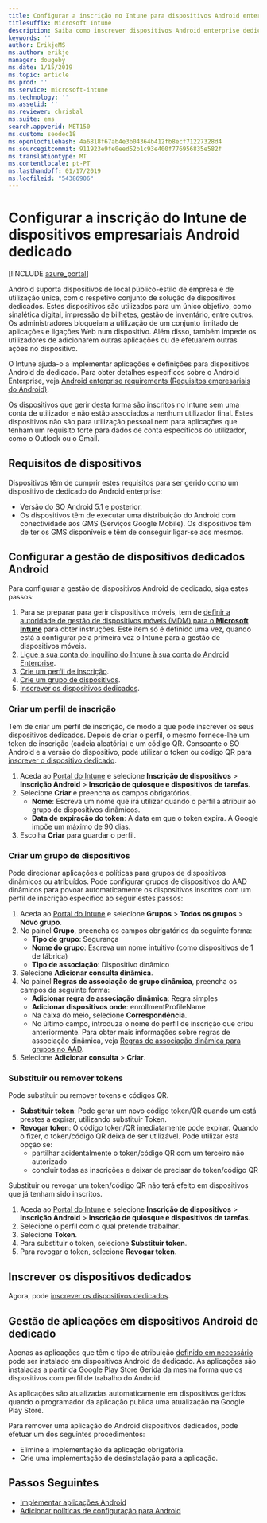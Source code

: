```yaml
---
title: Configurar a inscrição no Intune para dispositivos Android enterprise dedicado
titlesuffix: Microsoft Intune
description: Saiba como inscrever dispositivos Android enterprise dedicado no Intune.
keywords: ''
author: ErikjeMS
ms.author: erikje
manager: dougeby
ms.date: 1/15/2019
ms.topic: article
ms.prod: ''
ms.service: microsoft-intune
ms.technology: ''
ms.assetid: ''
ms.reviewer: chrisbal
ms.suite: ems
search.appverid: MET150
ms.custom: seodec18
ms.openlocfilehash: 4a6818f67ab4e3b04364b412fb8ecf71227328d4
ms.sourcegitcommit: 911923e9fe0eed52b1c93e400f776956835e582f
ms.translationtype: MT
ms.contentlocale: pt-PT
ms.lasthandoff: 01/17/2019
ms.locfileid: "54386906"
---
```

# <a name="set-up-intune-enrollment-of-android-enterprise-dedicated-devices"></a>Configurar a inscrição do Intune de dispositivos empresariais Android dedicado

[!INCLUDE [azure_portal](./includes/azure_portal.md)]

Android suporta dispositivos de local público-estilo de empresa e de utilização única, com o respetivo conjunto de solução de dispositivos dedicados. Estes dispositivos são utilizados para um único objetivo, como sinalética digital, impressão de bilhetes, gestão de inventário, entre outros. Os administradores bloqueiam a utilização de um conjunto limitado de aplicações e ligações Web num dispositivo. Além disso, também impede os utilizadores de adicionarem outras aplicações ou de efetuarem outras ações no dispositivo.

O Intune ajuda-o a implementar aplicações e definições para dispositivos Android de dedicado. Para obter detalhes específicos sobre o Android Enterprise, veja [Android enterprise requirements (Requisitos empresariais do Android)](https://support.google.com/work/android/answer/6174145?hl=en&ref_topic=6151012).

Os dispositivos que gerir desta forma são inscritos no Intune sem uma conta de utilizador e não estão associados a nenhum utilizador final. Estes dispositivos não são para utilização pessoal nem para aplicações que tenham um requisito forte para dados de conta específicos do utilizador, como o Outlook ou o Gmail.

## <a name="device-requirements"></a>Requisitos de dispositivos

Dispositivos têm de cumprir estes requisitos para ser gerido como um dispositivo de dedicado do Android enterprise:

- Versão do SO Android 5.1 e posterior.
- Os dispositivos têm de executar uma distribuição do Android com conectividade aos GMS (Serviços Google Mobile). Os dispositivos têm de ter os GMS disponíveis e têm de conseguir ligar-se aos mesmos.

## <a name="set-up-android-dedicated-device-management"></a>Configurar a gestão de dispositivos dedicados Android

Para configurar a gestão de dispositivos Android de dedicado, siga estes passos:

1. Para se preparar para gerir dispositivos móveis, tem de [definir a autoridade de gestão de dispositivos móveis (MDM) para o **Microsoft Intune**](mdm-authority-set.md) para obter instruções. Este item só é definido uma vez, quando está a configurar pela primeira vez o Intune para a gestão de dispositivos móveis.
2. [Ligue a sua conta do inquilino do Intune à sua conta do Android Enterprise](connect-intune-android-enterprise.md).
3. [Crie um perfil de inscrição](#create-an-enrollment-profile).
4. [Crie um grupo de dispositivos](#create-a-device-group).
5. [Inscrever os dispositivos dedicados](#enroll-the-dedicated-devices).

### <a name="create-an-enrollment-profile"></a>Criar um perfil de inscrição

Tem de criar um perfil de inscrição, de modo a que pode inscrever os seus dispositivos dedicados. Depois de criar o perfil, o mesmo fornece-lhe um token de inscrição (cadeia aleatória) e um código QR. Consoante o SO Android e a versão do dispositivo, pode utilizar o token ou código QR para [inscrever o dispositivo dedicado](#enroll-the-dedicated-devices).

1. Aceda ao [Portal do Intune](https://portal.azure.com) e selecione **Inscrição de dispositivos** > **Inscrição Android** > **Inscrição de quiosque e dispositivos de tarefas**.
2. Selecione **Criar** e preencha os campos obrigatórios.
    - **Nome**: Escreva um nome que irá utilizar quando o perfil a atribuir ao grupo de dispositivos dinâmicos.
    - **Data de expiração do token**: A data em que o token expira. A Google impõe um máximo de 90 dias.
3. Escolha **Criar** para guardar o perfil.

### <a name="create-a-device-group"></a>Criar um grupo de dispositivos

Pode direcionar aplicações e políticas para grupos de dispositivos dinâmicos ou atribuídos. Pode configurar grupos de dispositivos do AAD dinâmicos para povoar automaticamente os dispositivos inscritos com um perfil de inscrição específico ao seguir estes passos:

1. Aceda ao [Portal do Intune](https://portal.azure.com) e selecione **Grupos** > **Todos os grupos** > **Novo grupo**.
2. No painel **Grupo**, preencha os campos obrigatórios da seguinte forma:
    - **Tipo de grupo**: Segurança
    - **Nome do grupo**: Escreva um nome intuitivo (como dispositivos de 1 de fábrica)
    - **Tipo de associação**: Dispositivo dinâmico
3. Selecione **Adicionar consulta dinâmica**.
4. No painel **Regras de associação de grupo dinâmica**, preencha os campos da seguinte forma:
    - **Adicionar regra de associação dinâmica**: Regra simples
    - **Adicionar dispositivos onde**: enrollmentProfileName
    - Na caixa do meio, selecione **Correspondência**.
    - No último campo, introduza o nome do perfil de inscrição que criou anteriormente.
    Para obter mais informações sobre regras de associação dinâmica, veja [Regras de associação dinâmica para grupos no AAD](https://docs.microsoft.com/azure/active-directory/users-groups-roles/groups-dynamic-membership). 
5. Selecione **Adicionar consulta** > **Criar**.

### <a name="replace-or-remove-tokens"></a>Substituir ou remover tokens

Pode substituir ou remover tokens e códigos QR.

- **Substituir token**: Pode gerar um novo código token/QR quando um está prestes a expirar, utilizando substituir Token.
- **Revogar token**: O código token/QR imediatamente pode expirar. Quando o fizer, o token/código QR deixa de ser utilizável. Pode utilizar esta opção se:
    - partilhar acidentalmente o token/código QR com um terceiro não autorizado
    - concluir todas as inscrições e deixar de precisar do token/código QR

Substituir ou revogar um token/código QR não terá efeito em dispositivos que já tenham sido inscritos.

1. Aceda ao [Portal do Intune](https://portal.azure.com) e selecione **Inscrição de dispositivos** > **Inscrição Android** > **Inscrição de quiosque e dispositivos de tarefas**.
2. Selecione o perfil com o qual pretende trabalhar.
3. Selecione **Token**.
4. Para substituir o token, selecione **Substituir token**.
5. Para revogar o token, selecione **Revogar token**.

## <a name="enroll-the-dedicated-devices"></a>Inscrever os dispositivos dedicados

Agora, pode [inscrever os dispositivos dedicados](android-dedicated-devices-fully-managed-enroll.md).

## <a name="managing-apps-on-android-dedicated-devices"></a>Gestão de aplicações em dispositivos Android de dedicado

Apenas as aplicações que têm o tipo de atribuição [definido em necessário](apps-deploy.md#to-assign-an-app) pode ser instalado em dispositivos Android de dedicado. As aplicações são instaladas a partir da Google Play Store Gerida da mesma forma que os dispositivos com perfil de trabalho do Android.

As aplicações são atualizadas automaticamente em dispositivos geridos quando o programador da aplicação publica uma atualização na Google Play Store.

Para remover uma aplicação do Android dispositivos dedicados, pode efetuar um dos seguintes procedimentos:
-   Elimine a implementação da aplicação obrigatória.
-   Crie uma implementação de desinstalação para a aplicação.

## <a name="next-steps"></a>Passos Seguintes
- [Implementar aplicações Android](apps-deploy.md)
- [Adicionar políticas de configuração para Android](device-profiles.md)
